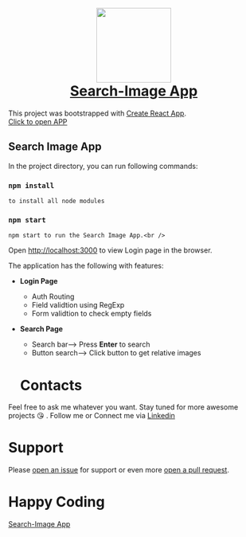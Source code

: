 <h1 align="center">
  <br>
    <img width="150" src="https://cdn4.iconfinder.com/data/icons/logos-3/600/React.js_logo-512.png">
  <br>
  <a href="https://vikram-choudhary.github.io/deploy-searchforimage/">Search-Image App</a>
  <br>
</h1>

This project was bootstrapped with [Create React App](https://github.com/facebook/create-react-app).</br>
[Click to open APP](https://vikram-choudhary.github.io/deploy-searchforimage/)

## Search Image App

In the project directory, you can run following commands:

### `npm install`

    to install all node modules

### `npm start`

    npm start to run the Search Image App.<br />

Open [http://localhost:3000](http://localhost:3000) to view Login page in the browser.

The application has the following with features:

- **Login Page**
  - Auth Routing
  - Field validtion using RegExp
  - Form validtion to check empty fields
- **Search Page**
  - Search bar--> Press **Enter** to search
  - Button search--> Click button to get relative images
  
   # Contacts
Feel free to ask me whatever you want. Stay tuned for more awesome projects :kissing_heart: . Follow me or Connect me via <a href="https://www.linkedin.com/in/choudhary-vikram/">Linkedin<a/>

# Support
Please [open an issue](https://github.com/Vikram-Choudhary/SearchForImage/issues) for support or even more [open a pull request](https://github.com/Vikram-Choudhary/SearchForImage/pulls).

# Happy Coding
<a href="https://vikram-choudhary.github.io/deploy-searchforimage/">Search-Image App</a>

